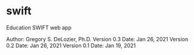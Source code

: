 # swift
Education SWIFT web app

Author: Gregory S. DeLozier, Ph.D.
Version 0.3 Date: Jan 26, 2021
Version 0.2 Date: Jan 26, 2021
Version 0.1 Date: Jan 19, 2021

